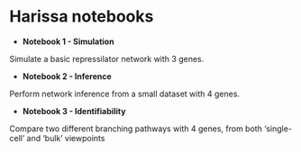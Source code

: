 # Harissa notebooks

* **Notebook 1 - Simulation**

Simulate a basic repressilator network with 3 genes.

* **Notebook 2 - Inference**

Perform network inference from a small dataset with 4 genes.

* **Notebook 3 - Identifiability**

Compare two different branching pathways with 4 genes,
from both ‘single-cell’ and ‘bulk’ viewpoints

